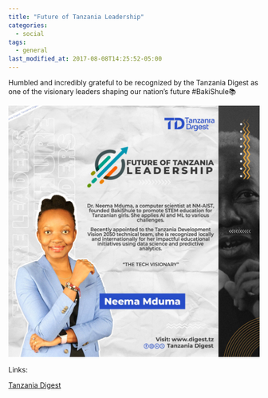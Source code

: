 ```yaml
---
title: "Future of Tanzania Leadership"
categories:
  - social
tags:
  - general
last_modified_at: 2017-08-08T14:25:52-05:00
---
```


Humbled and incredibly grateful to be recognized by the Tanzania Digest as one of the visionary leaders shaping our nation’s future #BakiShule📚

<img src="/assets/images/digest1.JPG"  alt="">

Links:

[Tanzania Digest](https://www.digest.tz/celebrating-brightest-minds-meet-the-19-visionary-leaders-shaping-tanzanias-future/)

